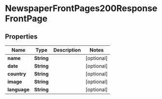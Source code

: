 

# NewspaperFrontPages200ResponseFrontPage

## Properties

Name | Type | Description | Notes
------------ | ------------- | ------------- | -------------
**name** | **String** |  |  [optional]
**date** | **String** |  |  [optional]
**country** | **String** |  |  [optional]
**image** | **String** |  |  [optional]
**language** | **String** |  |  [optional]




